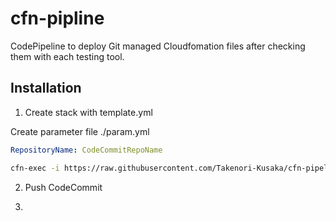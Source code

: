 # cfn-pipline

CodePipeline to deploy Git managed Cloudfomation files after checking them with each testing tool.

## Installation

1. Create stack with template.yml

Create parameter file
./param.yml
```yaml
RepositoryName: CodeCommitRepoName
```
```sh
cfn-exec -i https://raw.githubusercontent.com/Takenori-Kusaka/cfn-pipeline/main/template.yml -p ./param.yml
```

2. Push CodeCommit

3. 

